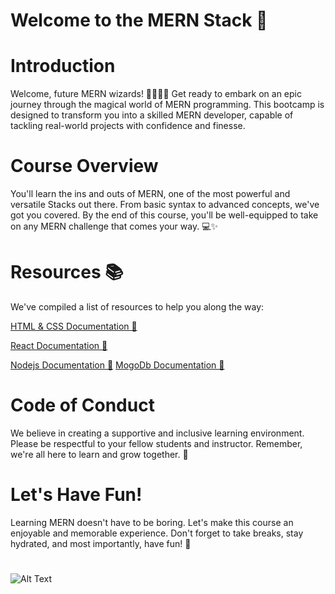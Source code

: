 # Welcome to the MERN Stack  🚀

# Introduction
Welcome, future MERN wizards! 🧙‍♂️🧙‍♀️ Get ready to embark on an epic journey through the magical world of MERN programming. This bootcamp is designed to transform you into a skilled MERN developer, capable of tackling real-world projects with confidence and finesse.

# Course Overview
You'll learn the ins and outs of MERN, one of the most powerful and versatile Stacks out there. From basic syntax to advanced concepts, we've got you covered. By the end of this course, you'll be well-equipped to take on any MERN challenge that comes your way. 💻✨

# Resources 📚
We've compiled a list of resources to help you along the way:

[HTML & CSS Documentation 📖](https://www.w3schools.com/)

[React Documentation 🌱](https://react.dev/learn)

[Nodejs Documentation 🥋](https://nodejs.org/api/all.html)
[MogoDb Documentation 🥋](https://www.mongodb.com/docs/?msockid=36c64002278b6d5b3fbc563b263e6c1a)

# Code of Conduct
We believe in creating a supportive and inclusive learning environment. Please be respectful to your fellow students and instructor. Remember, we're all here to learn and grow together. 🌱

# Let's Have Fun!
Learning MERN doesn't have to be boring. Let's make this course an enjoyable and memorable experience. Don't forget to take breaks, stay hydrated, and most importantly, have fun! 🎉

#
![Alt Text](https://i.pinimg.com/originals/81/17/8b/81178b47a8598f0c81c4799f2cdd4057.gif) 
